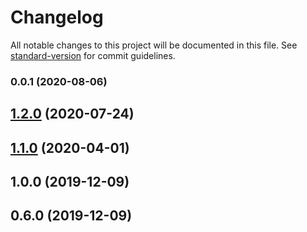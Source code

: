 # Changelog

All notable changes to this project will be documented in this file. See [standard-version](https://github.com/conventional-changelog/standard-version) for commit guidelines.

### 0.0.1 (2020-08-06)

## [1.2.0](https://github.com/mitevpi/vuetify-component-lib-template/compare/v1.1.0...v1.2.0) (2020-07-24)

## [1.1.0](https://github.com/mitevpi/vuetify-component-lib-template/compare/v1.0.0...v1.1.0) (2020-04-01)

## 1.0.0 (2019-12-09)

## 0.6.0 (2019-12-09)
